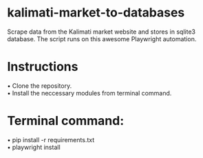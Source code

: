 # kalimati-market-to-databases
Scrape data from the Kalimati market website and stores in sqlite3 database. The script runs on this awesome Playwright automation.

# Instructions
• Clone the repository.           
• Install the neccessary modules from terminal command.

# Terminal command:                    
• pip install -r requirements.txt                                                                                                                               
• playwright install

